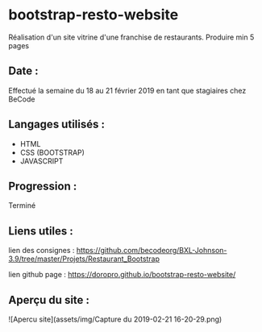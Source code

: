 # bootstrap-resto-website

Réalisation d'un site vitrine d'une franchise de restaurants.
Produire min 5 pages

## Date :

Effectué la semaine du 18 au 21 février 2019 en tant que stagiaires chez BeCode

## Langages utilisés :

+ HTML
+ CSS (BOOTSTRAP)
+ JAVASCRIPT


## Progression :

Terminé

## Liens utiles :

lien des consignes : <https://github.com/becodeorg/BXL-Johnson-3.9/tree/master/Projets/Restaurant_Bootstrap>

lien github page : <https://doropro.github.io/bootstrap-resto-website/>
## Aperçu du site :

![Apercu site](assets/img/Capture du 2019-02-21 16-20-29.png)

